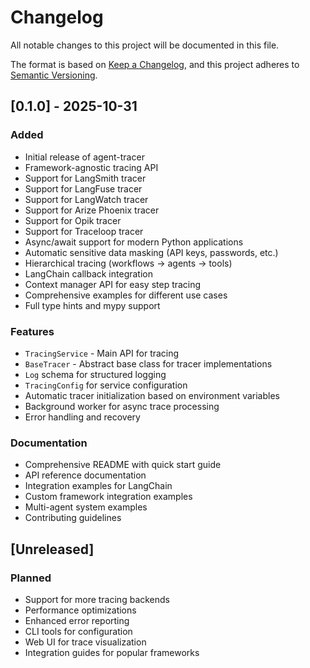 # Changelog

All notable changes to this project will be documented in this file.

The format is based on [Keep a Changelog](https://keepachangelog.com/en/1.0.0/),
and this project adheres to [Semantic Versioning](https://semver.org/spec/v2.0.0.html).

## [0.1.0] - 2025-10-31

### Added
- Initial release of agent-tracer
- Framework-agnostic tracing API
- Support for LangSmith tracer
- Support for LangFuse tracer  
- Support for LangWatch tracer
- Support for Arize Phoenix tracer
- Support for Opik tracer
- Support for Traceloop tracer
- Async/await support for modern Python applications
- Automatic sensitive data masking (API keys, passwords, etc.)
- Hierarchical tracing (workflows → agents → tools)
- LangChain callback integration
- Context manager API for easy step tracing
- Comprehensive examples for different use cases
- Full type hints and mypy support

### Features
- `TracingService` - Main API for tracing
- `BaseTracer` - Abstract base class for tracer implementations
- `Log` schema for structured logging
- `TracingConfig` for service configuration
- Automatic tracer initialization based on environment variables
- Background worker for async trace processing
- Error handling and recovery

### Documentation
- Comprehensive README with quick start guide
- API reference documentation
- Integration examples for LangChain
- Custom framework integration examples
- Multi-agent system examples
- Contributing guidelines

## [Unreleased]

### Planned
- Support for more tracing backends
- Performance optimizations
- Enhanced error reporting
- CLI tools for configuration
- Web UI for trace visualization
- Integration guides for popular frameworks

